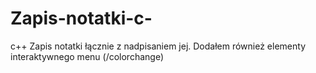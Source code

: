# Zapis-notatki-c-
c++ Zapis notatki łącznie z nadpisaniem jej. Dodałem również elementy interaktywnego menu (/colorchange)
